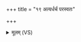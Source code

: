 +++
title = "१९ अत्यर्धर्च परस्वतः"

+++
<details><summary>मूलम् (VS)</summary>

अत्य॑र्ध॒र्च प॑र॒स्वतः॑ ॥
</details>